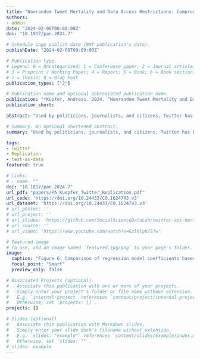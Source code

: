 ```yaml
---
title: "Nonrandom Tweet Mortality and Data Access Restrictions: Compromising the Replication of Sensitive Twitter Studies (Forthcoming, Political Analysis)"
authors:
- admin
date: "2024-02-06T00:00:00Z"
doi: "10.1017/pan.2024.7"

# Schedule page publish date (NOT publication's date).
publishDate: "2024-02-06T00:00:00Z"

# Publication type.
# Legend: 0 = Uncategorized; 1 = Conference paper; 2 = Journal article;
# 3 = Preprint / Working Paper; 4 = Report; 5 = Book; 6 = Book section;
# 7 = Thesis; 8 = Blog Post
publication_types: ["2"]

# Publication name and optional abbreviated publication name.
publication: "*Küpfer, Andreas. 2024. “Nonrandom Tweet Mortality and Data Access Restrictions: Compromising the Replication of Sensitive Twitter Studies.” Political Analysis: 1–14. doi: 10.1017/pan.2024.7.*"
publication_short: 

abstract: "Used by politicians, journalists, and citizens, Twitter has been the most important social media platform to investigate political phenomena such as hate speech, polarization, or terrorism for over a decade. A high proportion of Twitter studies of emotionally charged or controversial content limit their ability to replicate findings due to incomplete Twitter-related replication data and the inability to recrawl their datasets entirely. This paper shows that these Twitter studies and their findings are considerably affected by nonrandom tweet mortality and data access restrictions imposed by the platform. While sensitive datasets suffer a notably higher removal rate than nonsensitive datasets, attempting to replicate key findings of Kim’s (2023, Political Science Research and Methods 11, 673–695) influential study on the content of violent tweets leads to significantly different results. The results highlight that access to complete replication data is particularly important in light of dynamically changing social media research conditions. Thus, the study raises concerns and potential solutions about the broader implications of nonrandom tweet mortality for future social media research on Twitter and similar platforms."

# Summary. An optional shortened abstract.
summary: "Used by politicians, journalists, and citizens, Twitter has been the most important social media platform to investigate political phenomena such as hate speech, polarization, or terrorism for over a decade. A high proportion of Twitter studies of emotionally charged or controversial content limit their ability to replicate findings due to incomplete Twitter-related replication data and the inability to recrawl their datasets entirely. This paper shows that these Twitter studies and their findings are considerably affected by nonrandom tweet mortality and data access restrictions imposed by the platform. While sensitive datasets suffer a notably higher removal rate than nonsensitive datasets, attempting to replicate key findings of Kim’s (2023, Political Science Research and Methods 11, 673–695) influential study on the content of violent tweets leads to significantly different results. The results highlight that access to complete replication data is particularly important in light of dynamically changing social media research conditions. Thus, the study raises concerns and potential solutions about the broader implications of nonrandom tweet mortality for future social media research on Twitter and similar platforms."

tags:
- Twitter
- Replication
- text-as-data
featured: true

# links:
# - name: ""
doi: "10.1017/pan.2024.7"
url_pdf: "papers/PA_Kuepfer_Twitter_Replication.pdf"
url_code: 'https://doi.org/10.24433/CO.1624743.v3'
url_dataset: 'https://doi.org/10.24433/CO.1624743.v3'
# url_poster: ''
# url_project: ''
# url_slides: 'https://github.com/SocialScienceDataLab/twitter-api-bert-method/blob/main/slides-twitter-api-bert-method.pdf'
# url_source: ''
# url_video: 'https://www.youtube.com/watch?v=Gzl0lpQ7S7w'

# Featured image
# To use, add an image named `featured.jpg/png` to your page's folder. 
image:
  caption: "Figure 6: Comparison of regression model coefficients based on the original, recrawled, and resampled dataset with their 95% confidence intervals. The resampled regression model is a simulation based on rebalanced party and gender ratios following the original dataset distributions."
  focal_point: "Smart"
  preview_only: false

# Associated Projects (optional).
#   Associate this publication with one or more of your projects.
#   Simply enter your project's folder or file name without extension.
#   E.g. `internal-project` references `content/project/internal-project/index.md`.
#   Otherwise, set `projects: []`.
projects: []

# Slides (optional).
#   Associate this publication with Markdown slides.
#   Simply enter your slide deck's filename without extension.
#   E.g. `slides: "example"` references `content/slides/example/index.md`.
#   Otherwise, set `slides: ""`.
# slides: example
---
```

